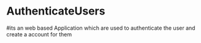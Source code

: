 # AuthenticateUsers
#its an web based Application which are used to authenticate the user and create a account for them

